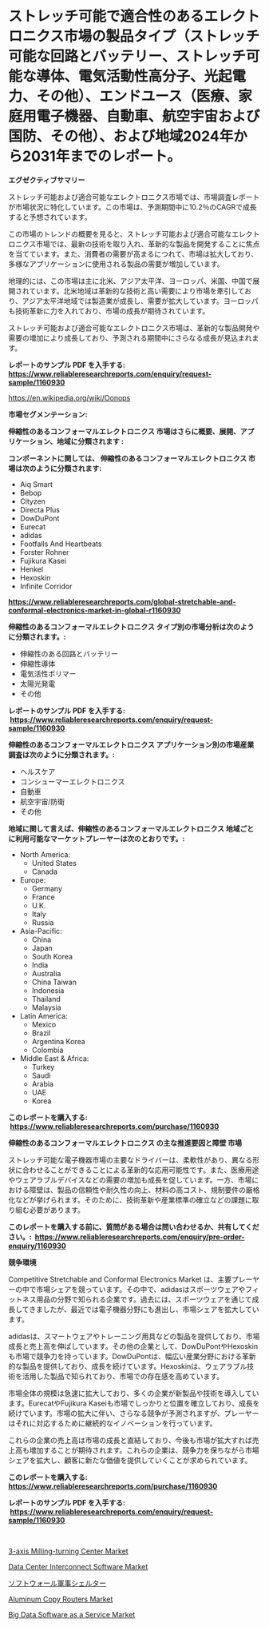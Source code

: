 <p><h1>ストレッチ可能で適合性のあるエレクトロニクス市場の製品タイプ（ストレッチ可能な回路とバッテリー、ストレッチ可能な導体、電気活動性高分子、光起電力、その他）、エンドユース（医療、家庭用電子機器、自動車、航空宇宙および国防、その他）、および地域2024年から2031年までのレポート。</h1></p><p><strong>エグゼクティブサマリー</strong></p>
<p><p>ストレッチ可能および適合可能なエレクトロニクス市場では、市場調査レポートが市場状況に特化しています。この市場は、予測期間中に10.2％のCAGRで成長すると予想されています。</p><p>この市場のトレンドの概要を見ると、ストレッチ可能および適合可能なエレクトロニクス市場では、最新の技術を取り入れ、革新的な製品を開発することに焦点を当てています。また、消費者の需要が高まるにつれて、市場は拡大しており、多様なアプリケーションに使用される製品の需要が増加しています。</p><p>地理的には、この市場は主に北米、アジア太平洋、ヨーロッパ、米国、中国で展開されています。北米地域は革新的な技術と高い需要により市場を牽引しており、アジア太平洋地域では製造業が成長し、需要が拡大しています。ヨーロッパも技術革新に力を入れており、市場の成長が期待されています。</p><p>ストレッチ可能および適合可能なエレクトロニクス市場は、革新的な製品開発や需要の増加により成長しており、予測される期間中にさらなる成長が見込まれます。</p></p>
<p><strong>レポートのサンプル PDF を入手する: <a href="https://www.reliableresearchreports.com/enquiry/request-sample/1160930">https://www.reliableresearchreports.com/enquiry/request-sample/1160930</a></strong></p>
<p><a href="https://en.wikipedia.org/wiki/Oonops">https://en.wikipedia.org/wiki/Oonops</a></p>
<p><strong>市場セグメンテーション:</strong></p>
<p><strong> 伸縮性のあるコンフォーマルエレクトロニクス 市場はさらに概要、展開、アプリケーション、地域に分類されます :</strong></p>
<p><strong>コンポーネントに関しては、 伸縮性のあるコンフォーマルエレクトロニクス 市場は次のように分類されます: &nbsp;</strong></p>
<p><ul><li>Aiq Smart</li><li>Bebop</li><li>Cityzen</li><li>Directa Plus</li><li>DowDuPont</li><li>Eurecat</li><li>adidas</li><li>Footfalls And Heartbeats</li><li>Forster Rohner</li><li>Fujikura Kasei</li><li>Henkel</li><li>Hexoskin</li><li>Infinite Corridor</li></ul></p>
<p><strong><a href="https://www.reliableresearchreports.com/global-stretchable-and-conformal-electronics-market-in-global-r1160930">https://www.reliableresearchreports.com/global-stretchable-and-conformal-electronics-market-in-global-r1160930</a></strong></p>
<p><strong> 伸縮性のあるコンフォーマルエレクトロニクス タイプ別の市場分析は次のように分類されます。:</strong></p>
<p><ul><li>伸縮性のある回路とバッテリー</li><li>伸縮性導体</li><li>電気活性ポリマー</li><li>太陽光発電</li><li>その他</li></ul></p>
<p><strong>レポートのサンプル PDF を入手する: &nbsp;<a href="https://www.reliableresearchreports.com/enquiry/request-sample/1160930">https://www.reliableresearchreports.com/enquiry/request-sample/1160930</a></strong></p>
<p><strong> 伸縮性のあるコンフォーマルエレクトロニクス アプリケーション別の市場産業調査は次のように分類されます。:</strong></p>
<p><ul><li>ヘルスケア</li><li>コンシューマーエレクトロニクス</li><li>自動車</li><li>航空宇宙/防衛</li><li>その他</li></ul></p>
<p><strong>地域に関して言えば、伸縮性のあるコンフォーマルエレクトロニクス 地域ごとに利用可能なマーケットプレーヤーは次のとおりです。:</strong></p>
<p><ul>
    <li>
        North America:
        <ul>
            <li>United States</li>
            <li>Canada</li>
        </ul>
    </li>
    <li>
        Europe:
        <ul>
            <li>Germany</li>
            <li>France</li>
            <li>U.K.</li>
            <li>Italy</li>
            <li>Russia</li>
        </ul>
    </li>
    <li>
        Asia-Pacific:
        <ul>
            <li>China</li>
            <li>Japan</li>
            <li>South Korea</li>
            <li>India</li>
            <li>Australia</li>
            <li>China Taiwan</li>
            <li>Indonesia</li>
            <li>Thailand</li>
            <li>Malaysia</li>
        </ul>
    </li>
    <li>
        Latin America:
        <ul>
            <li>Mexico</li>
            <li>Brazil</li>
            <li>Argentina Korea</li>
            <li>Colombia</li>
        </ul>
    </li>
    <li>
        Middle East & Africa:
        <ul>
            <li>Turkey</li>
            <li>Saudi</li>
            <li>Arabia</li>
            <li>UAE</li>
            <li>Korea</li>
        </ul>
    </li>
    </ul></p>
<p><strong>このレポートを購入する: &nbsp;<a href="https://www.reliableresearchreports.com/purchase/1160930">https://www.reliableresearchreports.com/purchase/1160930</a></strong></p>
<p><strong>伸縮性のあるコンフォーマルエレクトロニクス の主な推進要因と障壁 市場</strong></p>
<p><p>ストレッチ可能な電子機器市場の主要なドライバーは、柔軟性があり、異なる形状に合わせることができることによる革新的な応用可能性です。また、医療用途やウェアラブルデバイスなどの需要の増加も成長を促しています。一方、市場における障壁は、製品の信頼性や耐久性の向上、材料の高コスト、規制要件の厳格化などが挙げられます。そのために、技術革新や産業標準の確立などの課題に取り組む必要があります。</p></p>
<p><strong>このレポートを購入する前に、質問がある場合は問い合わせるか、共有してください。:&nbsp; <a href="https://www.reliableresearchreports.com/enquiry/pre-order-enquiry/1160930">https://www.reliableresearchreports.com/enquiry/pre-order-enquiry/1160930</a></strong></p>
<p><strong>競争環境</strong></p>
<p><p>Competitive Stretchable and Conformal Electronics Market は、主要プレーヤーの中で市場シェアを競っています。その中で、adidasはスポーツウェアやフィットネス用品の分野で知られる企業です。過去には、スポーツウェアを通じて成長してきましたが、最近では電子機器分野にも進出し、市場シェアを拡大しています。</p><p>adidasは、スマートウェアやトレーニング用具などの製品を提供しており、市場成長と売上高を伸ばしています。その他の企業として、DowDuPontやHexoskinも市場で競争力を持っています。DowDuPontは、幅広い産業分野における革新的な製品を提供しており、成長を続けています。Hexoskinは、ウェアラブル技術を活用した製品で知られており、市場での存在感を高めています。</p><p>市場全体の規模は急速に拡大しており、多くの企業が新製品や技術を導入しています。EurecatやFujikura Kaseiも市場でしっかりと位置を確立しており、成長を続けています。市場の拡大に伴い、さらなる競争が予測されますが、プレーヤーはそれに対応するために継続的なイノベーションを行っています。</p><p>これらの企業の売上高は市場の成長と直結しており、今後も市場が拡大すれば売上高も増加することが期待されます。これらの企業は、競争力を保ちながら市場シェアを拡大し、顧客に新たな価値を提供していくことが求められています。</p></p>
<p><strong>このレポートを購入する: &nbsp; <a href="https://www.reliableresearchreports.com/purchase/1160930">https://www.reliableresearchreports.com/purchase/1160930</a></strong></p>
<p><strong>レポートのサンプル PDF を入手する: &nbsp;<a href="https://www.reliableresearchreports.com/enquiry/request-sample/1160930">https://www.reliableresearchreports.com/enquiry/request-sample/1160930</a></strong><strong></strong></p>
<p>&nbsp;</p>
<p><p><a href="https://issuu.com/reportprime-2/docs/3-axis-milling-turning-center-market-size-2030.ppt">3-axis Milling-turning Center Market</a></p><p><a href="https://github.com/nathandecarvalho/Market-Research-Report-List-4/blob/main/data-center-interconnect-software-market.md">Data Center Interconnect Software Market</a></p><p><a href="https://github.com/lababdou/Market-Research-Report-List-4/blob/main/7415156134240.md">ソフトウォール軍事シェルター</a></p><p><a href="https://issuu.com/reportprime-2/docs/aluminum-copy-routers-market-size-2030.pptx">Aluminum Copy Routers Market</a></p><p><a href="https://github.com/julyju69/Market-Research-Report-List-4/blob/main/big-data-software-as-a-service-market.md">Big Data Software as a Service Market</a></p></p>